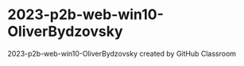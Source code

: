 # 2023-p2b-web-win10-OliverBydzovsky
2023-p2b-web-win10-OliverBydzovsky created by GitHub Classroom

